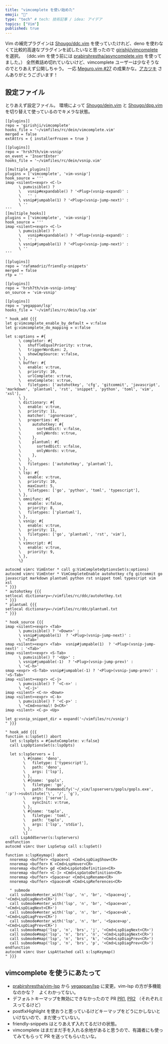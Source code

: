 ```yaml
---
title: "vimcomplete を使い始めた"
emoji: "🦔"
type: "tech" # tech: 技術記事 / idea: アイデア
topics: ["Vim"]
published: true
---
```


Vim の補完プラグインは [Shougo/ddc.vim](https://github.com/Shougo/ddc.vim) を使っていたけれど、deno を使わなくて比較的高速なプラグインを試したいなと思ったので [girishji/vimcomplete](https://github.com/girishji/vimcomplete) を選択。
（ddc.vim を使う前には [prabirshrestha/asyncomplete.vim](https://github.com/prabirshrestha/asyncomplete.vim) を使ってました。）
全然煮詰め切れていないけど、vimcomplete ユーザーは少なそうなのでとりあえず公開しちゃう。
一応 [Meguro.vim #27](https://megurovim.connpass.com/event/338986/) の成果かな。[アカツキ](https://aktsk.jp) さんありがとうございます！

## 設定ファイル
とりあえず設定ファイル。
環境によって [Shougo/dein.vim](https://github.com/Shougo/dein.vim) と [Shougo/dpp.vim](https://github.com/Shougo/dpp.vim) を切り替えて使っているのでキメラな状態。

```toml: vimcomplete.toml
[[plugins]]
repo = 'girishji/vimcomplete'
hooks_file = '~/vimfiles/rc/dein/vimcomplete.vim'
merged = false
extAttrs = { installerFrozen = true }

[[plugins]]
repo = 'hrsh7th/vim-vsnip'
on_event = 'InsertEnter'
hooks_file = '~/vimfiles/rc/dein/vsnip.vim'

[[multiple_plugins]]
plugins = ['vimcomplete', 'vim-vsnip']
hook_source = '''
imap <silent><expr> <C-l>
      \ pumvisible() ?
      \   vsnip#expandable() ? '<Plug>(vsnip-expand)' :
      \   '' :
      \ vsnip#jumpable(1) ? '<Plug>(vsnip-jump-next)' :
      \ ''
'''
[[multiple_hooks]]
plugins = ['vimcomplete', 'vim-vsnip']
hook_source = '''
imap <silent><expr> <C-l>
      \ pumvisible() ?
      \   vsnip#expandable() ? '<Plug>(vsnip-expand)' :
      \   '' :
      \ vsnip#jumpable(1) ? '<Plug>(vsnip-jump-next)' :
      \ ''
'''

[[plugins]]
repo = 'rafamadriz/friendly-snippets'
merged = false
rtp = ''

[[plugins]]
repo = 'hrsh7th/vim-vsnip-integ'
on_source = 'vim-vsnip'

[[plugins]]
repo = 'yegappan/lsp'
hooks_file = '~/vimfiles/rc/dein/lsp.vim'
```

```vim: vimcomplete.vim
" hook_add {{{
let g:vimcomplete_enable_by_default = v:false
let g:vimcomplete_do_mapping = v:false

let s:options = #{
      \ completor: #{
      \   shuffleEqualPriority: v:true,
      \   triggerWordLen: 2,
      \   showCmpSource: v:false,
      \ },
      \ buffer: #{
      \   enable: v:true,
      \   priority: 10,
      \   urlComplete: v:true,
      \   envComplete: v:true,
      \   filetypes: ['autohotkey', 'cfg', 'gitcommit', 'javascript', 'markdown', 'plantuml', 'rst', 'snippet', 'python', 'toml', 'vim', 'xsl'],
      \ },
      \ dictionary: #{
      \   enable: v:true,
      \   priority: 11,
      \   matcher: 'ignorecase',
      \   properties: #{
      \     autohotkey: #{
      \       sortedDict: v:false,
      \       onlyWords: v:true,
      \     },
      \     plantuml: #{
      \       sortedDict: v:false,
      \       onlyWords: v:true,
      \     },
      \   },
      \   filetypes: ['autohotkey', 'plantuml'],
      \ },
      \ lsp: #{
      \   enable: v:true,
      \   priority: 10,
      \   maxCount: 5,
      \   filetypes: ['go', 'python', 'toml', 'typescript'],
      \ },
      \ omnifunc: #{
      \   enable: v:false,
      \   priority: 8,
      \   filetypes: ['plantuml'],
      \ },
      \ vsnip: #{
      \   enable: v:true,
      \   priority: 11,
      \   filetypes: ['go', 'plantuml', 'rst', 'vim'],
      \ },
      \ vimscript: #{
      \   enable: v:true,
      \   priority: 9,
      \ },
      \}

autocmd vimrc VimEnter * call g:VimCompleteOptionsSet(s:options)
autocmd vimrc VimEnter * VimCompleteEnable autohotkey cfg gitcommit go javascript markdown plantuml python rst snippet toml typescript vim xsl
" }}}
" autohotkey {{{
setlocal dictionary=~/vimfiles/rc/ddc/autohotkey.txt
" }}}
" plantuml {{{
setlocal dictionary=~/vimfiles/rc/ddc/plantuml.txt
" }}}
```

```vim: vsnip.vim
" hook_source {{{
imap <silent><expr> <Tab>
      \ pumvisible() ? '<Down>' :
      \ vsnip#jumpable(1)  ? '<Plug>(vsnip-jump-next)' :
      \ '<Tab>'
smap <silent><expr> <Tab>  vsnip#jumpable(1)  ? '<Plug>(vsnip-jump-next)' : '<Tab>'
imap <silent><expr> <S-Tab>
      \ pumvisible() ? '<Up>' :
      \ vsnip#jumpable(-1)  ? '<Plug>(vsnip-jump-prev)' :
      \ '<C-h>'
smap <expr> <S-Tab> vsnip#jumpable(-1) ? '<Plug>(vsnip-jump-prev)' : '<S-Tab>'
imap <silent><expr> <C-j>
      \ pumvisible() ? '<C-n>' :
      \ '<C-j>'
imap <silent> <C-n> <Down>
imap <silent><expr> <C-k>
      \ pumvisible() ? '<C-p>' :
      \ '<Cmd>normal! D<CR>'
imap <silent> <C-p> <Up>

let g:vsnip_snippet_dir = expand('~/vimfiles/rc/vsnip')
" }}}
```

```vim: lsp.vim
" hook_add {{{
function s:lspSet() abort
  let s:lspOpts = #{autoComplete: v:false}
  call LspOptionsSet(s:lspOpts)

  let s:lspServers = [
        \ #{name: 'deno',
        \   filetype: ['typescript'],
        \   path: 'deno',
        \   args: ['lsp'],
        \ },
        \ #{name: 'gopls',
        \   filetype: 'go',
        \   path: fnamemodify('~/_vim/lspservers/gopls/gopls.exe', ':p')->substitute('\', '/', 'g'),
        \   args: ['serve'],
        \   syncInit: v:true,
        \ },
        \ #{name: 'taplo',
        \   filetype: 'toml',
        \   path: 'taplo',
        \   args: ['lsp', 'stdio'],
        \ },
        \]
  call LspAddServer(s:lspServers)
endfunction
autocmd vimrc User LspSetup call s:lspSet()

function s:lspKeymap() abort
  nnoremap <buffer> <Space>al <Cmd>LspDiagShow<CR>
  nnoremap <buffer> K <Cmd>LspHover<CR>
  nnoremap <buffer> gd <Cmd>LspGotoDefinition<CR>
  nnoremap <buffer> <C-]> <Cmd>LspGotoDefinition<CR>
  nnoremap <buffer> <Space>ar <Cmd>LspRename<CR>
  nnoremap <buffer> <Space>aR <Cmd>LspReferences<CR>

  " submode
  call submode#enter_with('lsp', 'n', 'br', '<Space>aj', '<Cmd>LspDiagNext<CR>')
  call submode#enter_with('lsp', 'n', 'br', '<Space>an', '<Cmd>LspDiagNext<CR>')
  call submode#enter_with('lsp', 'n', 'br', '<Space>ak', '<Cmd>LspDiagPrev<CR>')
  call submode#enter_with('lsp', 'n', 'br', '<Space>ap', '<Cmd>LspDiagPrev<CR>')
  call submode#map('lsp', 'n', 'brs', 'j', '<Cmd>LspDiagNext<CR>')
  call submode#map('lsp', 'n', 'brs', 'n', '<Cmd>LspDiagNext<CR>')
  call submode#map('lsp', 'n', 'brs', 'k', '<Cmd>LspDiagPrev<CR>')
  call submode#map('lsp', 'n', 'brs', 'p', '<Cmd>LspDiagPrev<CR>')
endfunction
autocmd vimrc User LspAttached call s:lspKeymap()
" }}}
```

## vimcomplete を使うにあたって

* [prabirshrestha/vim-lsp](https://github.com/prabirshrestha/vim-lsp) から [yegappan/lsp](https://github.com/yegappan/lsp) に変更。vim-lsp の方が多機能なのかな？　よくわかってない。
* デフォルトキーマップを無効にできなかったので PR [PR1](https://github.com/girishji/vimcomplete/pull/87), [PR2](https://github.com/girishji/vimcomplete/pull/88) （それぞれミスってるけど）
* postfixHighlight を使おうと思っているけどキーマップをどうにかしないといけないので、まだ使っていない。
* friendly-snippets はとりあえず入れてるだけの状態。
* vimcomplete はまだまだ手を入れる余地があると思うので、有識者にも使ってみてもらって PR を送ってもらいたいな。
